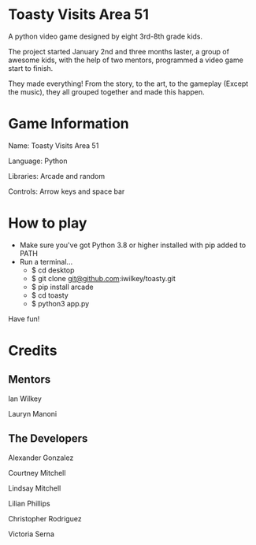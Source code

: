 # Toasty Visits Area 51
A python video game designed by eight 3rd-8th grade kids.

The project started January 2nd and three months laster, a group of awesome kids, with the help
of two mentors, programmed a video game start to finish.

They made everything! From the story, to the art, to the gameplay (Except the music), they 
all grouped together and made this happen.

# Game Information
Name: Toasty Visits Area 51

Language: Python

Libraries: Arcade and random

Controls: Arrow keys and space bar

# How to play
- Make sure you've got Python 3.8 or higher installed with pip added to PATH
- Run a terminal...
	- $ cd desktop
	- $ git clone git@github.com:iwilkey/toasty.git
	- $ pip install arcade
	- $ cd toasty
	- $ python3 app.py

Have fun!

# Credits

Mentors
------
Ian Wilkey

Lauryn Manoni

The Developers
------

Alexander Gonzalez

Courtney Mitchell

Lindsay Mitchell

Lilian Phillips

Christopher Rodriguez

Victoria Serna
